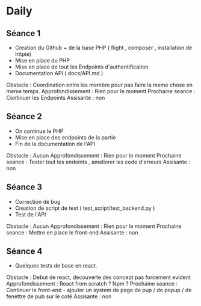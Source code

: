 # Daily

## Séance 1

- Creation du Github + de la base PHP ( flight , composer , installation de httpie)
- Mise en place du PHP 
- Mise en place de tout les Endpoints d'authentification
- Documentation API ( docs/API.md )

Obstacle : Coordination entre les membre pour pas faire la meme chose en meme temps.
Approfondissement : Rien pour le moment
Prochaine seance : Continuer les Endpoints
Assisante : non

## Séance 2

- On continue le PHP
- Mise en place des endpoints de la partie
- Fin de la documentation de l'API

Obstacle : Aucun 
Approfondissement : Rien pour le moment
Prochaine seance : Tester tout les endoints , ameliorer les code d'erreurs 
Assisante : non


## Séance 3

- Correction de bug 
- Creation de script de test ( test_script/test_backend.py )
- Test de l'API

Obstacle : Aucun 
Approfondissement : Rien pour le moment
Prochaine seance : Mettre en place le front-end
Assisante : non


## Séance 4

- Quelques tests de base en react.

Obstacle : Debut de react, decouverte des concept pas forcement evident
Approfondissement : React from scratch ? Npm ? 
Prochaine seance : Continuer le front-end - ajouter un system de page de pup / de popup / de fenettre de pub sur le coté
Assisante : non


